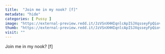 ```yaml
---
title:  "Join me in my nook? [f]"
metadate: "hide"
categories: [ Pussy ]
image: "https://external-preview.redd.it/JzVSnXHHIqnlcApISJXqsseyFpQiovJ3K1TD7g1xLU4.jpg?auto=webp&s=af89bc87e3901a63a2aeb2bfe30bd60214b354e9"
thumb: "https://external-preview.redd.it/JzVSnXHHIqnlcApISJXqsseyFpQiovJ3K1TD7g1xLU4.jpg?width=1080&crop=smart&auto=webp&s=14bb9670221a66a87fe76181fc48e3386b720f41"
visit: ""
---
```

Join me in my nook? [f]

